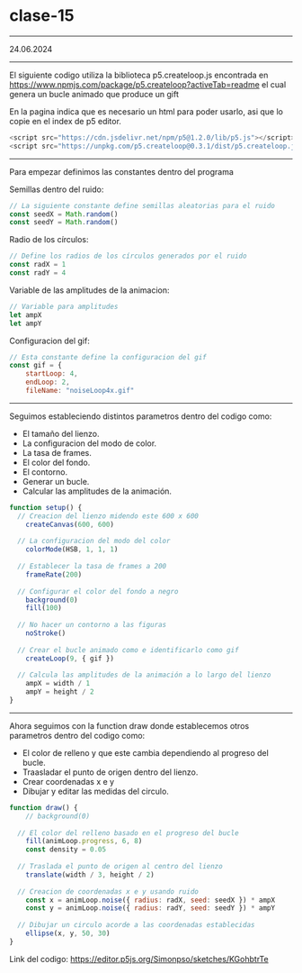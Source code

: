 # clase-15

---

24.06.2024

---

El siguiente codigo utiliza la biblioteca p5.createloop.js encontrada en https://www.npmjs.com/package/p5.createloop?activeTab=readme el cual genera un bucle animado que produce un gift

En la pagina indica que es necesario un html para poder usarlo, asi que lo copie en el index de p5 editor.

```javascript
<script src="https://cdn.jsdelivr.net/npm/p5@1.2.0/lib/p5.js"></script>
<script src="https://unpkg.com/p5.createloop@0.3.1/dist/p5.createloop.js"></script>
```

---

Para empezar definimos las constantes dentro del programa

Semillas dentro del ruido:
```javascript
// La siguiente constante define semillas aleatorias para el ruido
const seedX = Math.random()
const seedY = Math.random()
```

Radio de los círculos:
```javascript
// Define los radios de los círculos generados por el ruido
const radX = 1
const radY = 4
```

Variable de las amplitudes de la animacion:
```javascript
// Variable para amplitudes
let ampX
let ampY
```

Configuracion del gif:
```javascript
// Esta constante define la configuracion del gif
const gif = {
    startLoop: 4,
    endLoop: 2,
    fileName: "noiseLoop4x.gif"
```

---
Seguimos estableciendo distintos parametros dentro del codigo como:

- El tamaño del lienzo.
- La configuracion del modo de color.
- La tasa de frames.
- El color del fondo.
- El contorno.
- Generar un bucle.
- Calcular las amplitudes de la animación.

```javascript
function setup() {
  // Creacion del lienzo midendo este 600 x 600
    createCanvas(600, 600)
  
  // La configuracion del modo del color 
    colorMode(HSB, 1, 1, 1)
  
  // Establecer la tasa de frames a 200
    frameRate(200)
  
  // Configurar el color del fondo a negro
    background(0)
    fill(100)
  
  // No hacer un contorno a las figuras
    noStroke()
  
  // Crear el bucle animado como e identificarlo como gif
    createLoop(9, { gif })
  
  // Calcula las amplitudes de la animación a lo largo del lienzo 
    ampX = width / 1
    ampY = height / 2
}
```

---

Ahora seguimos con la function draw donde establecemos otros parametros dentro del codigo como:

- El color de relleno y que este cambia dependiendo al progreso del bucle.
- Traasladar el punto de origen dentro del lienzo.
- Crear coordenadas x e y
- Dibujar y editar las medidas del circulo.

```javascript
function draw() {
    // background(0)
  
  // El color del relleno basado en el progreso del bucle 
    fill(animLoop.progress, 6, 8)
    const density = 0.05
    
  // Traslada el punto de origen al centro del lienzo  
    translate(width / 3, height / 2)
  
  // Creacion de coordenadas x e y usando ruido
    const x = animLoop.noise({ radius: radX, seed: seedX }) * ampX
    const y = animLoop.noise({ radius: radY, seed: seedY }) * ampY
    
  // Dibujar un circulo acorde a las coordenadas establecidas
    ellipse(x, y, 50, 30)
}
```

Link del codigo: https://editor.p5js.org/Simonpso/sketches/KGohbtrTe
